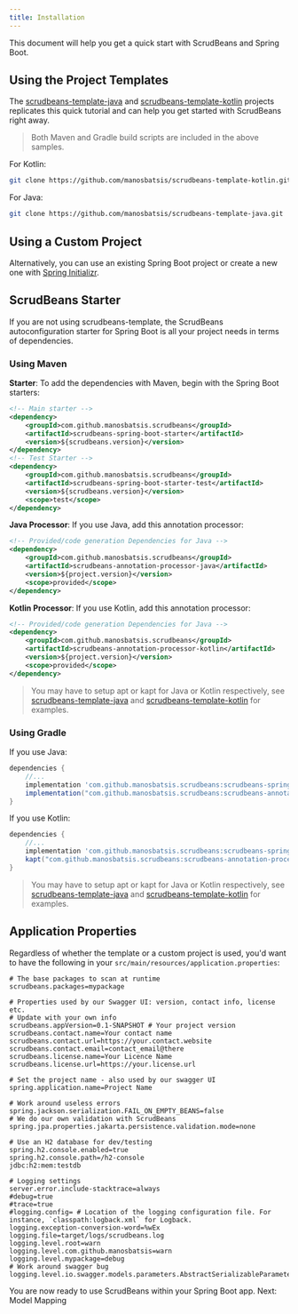 ```yaml
---
title: Installation
---
```


This document will help you get a quick start with ScrudBeans and Spring Boot. 

## Using the Project Templates

The [scrudbeans-template-java](https://github.com/manosbatsis/scrudbeans-template-java) and 
[scrudbeans-template-kotlin](https://github.com/manosbatsis/scrudbeans-template-kotlin) projects 
replicates this quick tutorial and can help you get started with ScrudBeans right away. 
> Both Maven and Gradle build scripts are included in the above samples.

For Kotlin:

```bash
git clone https://github.com/manosbatsis/scrudbeans-template-kotlin.git
``` 

For Java:

```bash
git clone https://github.com/manosbatsis/scrudbeans-template-java.git
``` 

## Using a Custom Project 

Alternatively, you can use an existing Spring Boot project or create a new one with 
[Spring Initializr](https://start.spring.io/). 

## ScrudBeans Starter

If you are not using scrudbeans-template, the ScrudBeans autoconfiguration starter for 
Spring Boot is all your project needs in terms of dependencies. 

### Using Maven

__Starter__: To add the dependencies with Maven, begin with the Spring Boot starters:

```xml
<!-- Main starter -->
<dependency>
    <groupId>com.github.manosbatsis.scrudbeans</groupId>
    <artifactId>scrudbeans-spring-boot-starter</artifactId>
    <version>${scrudbeans.version}</version>
</dependency>
<!-- Test Starter -->
<dependency>
    <groupId>com.github.manosbatsis.scrudbeans</groupId>
    <artifactId>scrudbeans-spring-boot-starter-test</artifactId>
    <version>${scrudbeans.version}</version>
    <scope>test</scope>
</dependency>
```

__Java Processor__: If you use Java, add this annotation processor:

```xml
<!-- Provided/code generation Dependencies for Java -->
<dependency>
    <groupId>com.github.manosbatsis.scrudbeans</groupId>
    <artifactId>scrudbeans-annotation-processor-java</artifactId>
    <version>${project.version}</version>
    <scope>provided</scope>
</dependency>
```

__Kotlin Processor__: If you use Kotlin, add this annotation processor:


```xml
<!-- Provided/code generation Dependencies for Java -->
<dependency>
    <groupId>com.github.manosbatsis.scrudbeans</groupId>
    <artifactId>scrudbeans-annotation-processor-kotlin</artifactId>
    <version>${project.version}</version>
    <scope>provided</scope>
</dependency>
```

> You may have to setup apt or kapt for Java or Kotlin respectively, 
> see [scrudbeans-template-java](https://github.com/manosbatsis/scrudbeans-template-java) 
> and [scrudbeans-template-kotlin](https://github.com/manosbatsis/scrudbeans-template-kotlin)
> for examples.

### Using Gradle

If you use Java:

```groovy
dependencies {
    //...
	implementation 'com.github.manosbatsis.scrudbeans:scrudbeans-spring-boot-starter:$scrudbeans_version'
	implementation("com.github.manosbatsis.scrudbeans:scrudbeans-annotation-processor-java:$scrudbeans_version")
}
```

If you use Kotlin:

```groovy
dependencies {
    //...
	implementation 'com.github.manosbatsis.scrudbeans:scrudbeans-spring-boot-starter:$scrudbeans_version'
	kapt("com.github.manosbatsis.scrudbeans:scrudbeans-annotation-processor-kotlin:$scrudbeans_version")
}
```

> You may have to setup apt or kapt for Java or Kotlin respectively, 
> see [scrudbeans-template-java](https://github.com/manosbatsis/scrudbeans-template-java) 
> and [scrudbeans-template-kotlin](https://github.com/manosbatsis/scrudbeans-template-kotlin)
> for examples.

## Application Properties

Regardless of whether the template or a custom project is used, you'd want to have the following 
in your `src/main/resources/application.properties`:

```properties
# The base packages to scan at runtime
scrudbeans.packages=mypackage

# Properties used by our Swagger UI: version, contact info, license etc.
# Update with your own info
scrudbeans.appVersion=0.1-SNAPSHOT # Your project version
scrudbeans.contact.name=Your contact name
scrudbeans.contact.url=https://your.contact.website
scrudbeans.contact.email=contact_email@there
scrudbeans.license.name=Your Licence Name
scrudbeans.license.url=https://your.license.url

# Set the project name - also used by our swagger UI
spring.application.name=Project Name

# Work around useless errors
spring.jackson.serialization.FAIL_ON_EMPTY_BEANS=false
# We do our own validation with ScrudBeans
spring.jpa.properties.jakarta.persistence.validation.mode=none

# Use an H2 database for dev/testing
spring.h2.console.enabled=true
spring.h2.console.path=/h2-console
jdbc:h2:mem:testdb

# Logging settings
server.error.include-stacktrace=always
#debug=true
#trace=true
#logging.config= # Location of the logging configuration file. For instance, `classpath:logback.xml` for Logback.
logging.exception-conversion-word=%wEx
logging.file=target/logs/scrudbeans.log
logging.level.root=warn
logging.level.com.github.manosbatsis=warn
logging.level.mypackage=debug
# Work around swagger bug
logging.level.io.swagger.models.parameters.AbstractSerializableParameter=ERROR
```

You are now ready to use ScrudBeans within your Spring Boot app. Next: Model Mapping
